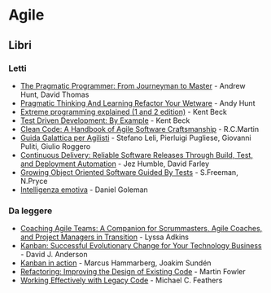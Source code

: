 # Agile

## Libri

### Letti

- [The Pragmatic Programmer: From Journeyman to Master](https://www.goodreads.com/book/show/4099.The_Pragmatic_Programmer) - Andrew Hunt, David Thomas
- [Pragmatic Thinking And Learning Refactor Your Wetware](https://www.goodreads.com/book/show/3063393-pragmatic-thinking-and-learning) - Andy Hunt
- [Extreme programming explained (1 and 2 edition)](https://www.goodreads.com/book/show/67833.Extreme_Programming_Explained) - Kent Beck
- [Test Driven Development: By Example](https://www.goodreads.com/book/show/387190.Test_Driven_Development) - Kent Beck
- [Clean Code: A Handbook of Agile Software Craftsmanship](https://www.goodreads.com/book/show/3735293-clean-code) - R.C.Martin
- [Guida Galattica per Agilisti](https://www.guidagalatticaperagilisti.com/) - Stefano Leli, Pierluigi Pugliese, Giovanni Puliti, Giulio Roggero
- [Continuous Delivery: Reliable Software Releases Through Build, Test, and Deployment Automation](https://www.goodreads.com/book/show/8686650-continuous-delivery) - Jez Humble, David Farley 
- [Growing Object Oriented Software Guided By Tests](https://www.goodreads.com/book/show/4268826-growing-object-oriented-software-guided-by-tests) - S.Freeman, N.Pryce
- [Intelligenza emotiva](https://www.goodreads.com/book/show/9652008-intelligenza-emotiva) - Daniel Goleman

### Da leggere

- [Coaching Agile Teams: A Companion for Scrummasters, Agile Coaches, and Project Managers in Transition](https://www.goodreads.com/book/show/8337919-coaching-agile-teams) - Lyssa Adkins
- [Kanban: Successful Evolutionary Change for Your Technology Business](https://www.goodreads.com/book/show/8086552-kanban) - David J. Anderson
- [Kanban in action](https://www.goodreads.com/book/show/17789383-kanban-in-action) - Marcus Hammarberg, Joakim Sundén
- [Refactoring: Improving the Design of Existing Code](https://www.goodreads.com/book/show/44936.Refactoring) - Martin Fowler
- [Working Effectively with Legacy Code](https://www.goodreads.com/book/show/44919.Working_Effectively_with_Legacy_Code) - Michael C. Feathers

